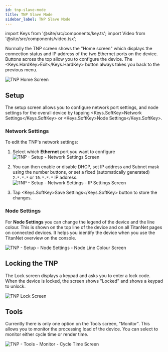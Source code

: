 ```yaml
---
id: tnp-slave-mode
title: TNP Slave Mode
sidebar_label: TNP Slave Mode
---
```


import Keys from '@site/src/components/key.ts';
import Video from '@site/src/components/video.tsx';

Normally the TNP screen shows the "Home screen" which displays the
connection status and IP address of the two Ethernet ports on the
device. Buttons across the top allow you to configure the device. The <Keys.HardKey>Exit</Keys.HardKey> button always takes you back to the previous menu.

![TNP Home Screen](/docs/images/TNP-Home-Screen.png)

## Setup

The setup screen allows you to configure network port settings, and node
settings for the overall device by tapping <Keys.SoftKey>Network Settings</Keys.SoftKey> or <Keys.SoftKey>Node
Settings</Keys.SoftKey>.

### Network Settings

To edit the TNP's network settings:

1. Select which **Ethernet** port you want to configure<br/>
  ![TNP - Setup - Network Settings Screen](/docs/images/TNP-Setup-Network-Settings-Screen.png)

2. You can then enable or disable DHCP, set IP address and Subnet mask
using the number buttons, or set a fixed (automatically generated)
`2.*.*.*` or `10.*.*.*` IP address.<br/>
![TNP - Setup - Network Settings - IP Settings Screen](/docs/images/TNP-Setup-Network-Settings-IP-Settings-Screen.png)

3. Tap <Keys.SoftKey>Save Settings</Keys.SoftKey> button to store the changes.

### Node Settings

For **Node Settings** you can change the legend of the device and the
line colour. This is shown on the top line of the device and on all
TitanNet pages on connected devices. It helps you identify the device
when you use the TitanNet overview on the console.

![TNP - Setup - Node Settings - Node Line Colour Screen](/docs/images/TNP-Setup-Node-Settings-Node-Line-Colour-Screen.png)

## Locking the TNP

The Lock screen displays a keypad and asks you to enter a lock code.
When the device is locked, the screen shows "Locked" and shows a keypad
to unlock.

![TNP Lock Screen](/docs/images/TNP-Lock-Screen.png)

## Tools

Currently there is only one option on the Tools screen, "Monitor". This
allows you to monitor the processing load of the device. You can select
to monitor either cycle time or render time.

![TNP - Tools - Monitor - Cycle Time Screen](/docs/images/TNP-Tools-Monitor-Cycle-Time-Screen.png)

